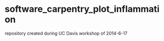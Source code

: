 software_carpentry_plot_inflammation
====================================
repository created during UC Davis workshop of 2014-6-17
